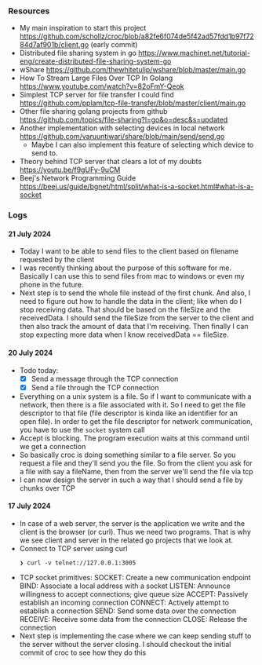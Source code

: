 ### Resources
- My main inspiration to start this project  https://github.com/schollz/croc/blob/a82fe6f074de5f42ad57fdd1b97f7284d7af901b/client.go (early commit)
- Distributed file sharing system in go https://www.machinet.net/tutorial-eng/create-distributed-file-sharing-system-go
- wShare https://github.com/thewhitetulip/wshare/blob/master/main.go
- How To Stream Large Files Over TCP In Golang  https://www.youtube.com/watch?v=82oFmY-Qeok
- Simplest TCP server for file transfer I could find https://github.com/pplam/tcp-file-transfer/blob/master/client/main.go
- Other file sharing golang projects from github https://github.com/topics/file-sharing?l=go&o=desc&s=updated
- Another implementation with selecting devices in local network https://github.com/varuuntiwari/share/blob/main/send/send.go
  - Maybe I can also implement this feature of selecting which device to send to.
- Theory behind TCP server that clears a lot of my doubts https://youtu.be/f9gUFy-9uCM
- Beej's Network Programming Guide https://beej.us/guide/bgnet/html/split/what-is-a-socket.html#what-is-a-socket

### Logs

#### 21 July 2024
- Today I want to be able to send files to the client based on filename requested by the client
- I was recently thinking about the purpose of this software for me. Basically I can use this to send files from mac to windows or even my phone in the future.
- Next step is to send the whole file instead of the first chunk. And also, I need to figure out how to handle the data in the client; like when do I stop receiving data. That should be based on the fileSize and the receivedData. I should send the fileSize from the server to the client and then also track the amount of data that I'm receiving. Then finally I can stop expecting more data when I know receivedData == fileSize.

#### 20 July 2024
- Todo today:
  - [x] Send a message through the TCP connection
  - [x] Send a file through the TCP connection
- Everything on a unix system is a file. So if I want to communicate with a network, then there is a file associated with it. So I need to get the file descriptor to that file (file descriptor is kinda like an identifier for an open file). In order to get the file descriptor for network communication, you have to use the `socket` system call
- Accept is blocking. The program execution waits at this command until we get a connection
- So basically croc is doing something similar to a file server. So you request a file and they'll send you the file. So from the client you ask for a file with say a fileName, then from the server we'll send the file via tcp
- I can now design the server in such a way that I should send a file by chunks over TCP

#### 17 July 2024
- In case of a web server, the server is the application we write and the client is the browser (or curl). Thus we need two programs. That is why we see client and server in the related go projects that we look at.
- Connect to TCP server using curl
  ```
  ❯ curl -v telnet://127.0.0.1:3005
  ```
- TCP socket primitives:
  SOCKET:    Create a new communication endpoint
  BIND:      Associate a local address with a socket
  LISTEN:    Announce willingness to accept connections; give queue size
  ACCEPT:    Passively establish an incoming connection
  CONNECT:   Actively attempt to establish a connection
  SEND:      Send some data over the connection
  RECEIVE:   Receive some data from the connection
  CLOSE:     Release the connection
- Next step is implementing the case where we can keep sending stuff to the server without the server closing. I should checkout the initial commit of croc to see how they do this
